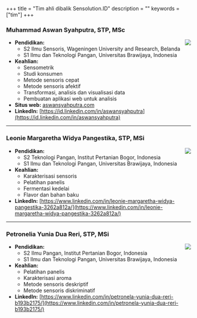 +++
title = "Tim ahli dibalik Sensolution.ID"
description = ""
keywords = ["tim"]
+++

### Muhammad Aswan Syahputra, STP, MSc
<img style="float: right;" src="/img/aswan.jpg">

- **Pendidikan:**
  - S2 Ilmu Sensoris, Wageningen University and Research, Belanda
  - S1 Ilmu dan Teknologi Pangan, Universitas Brawijaya, Indonesia
- **Keahlian:**
  - Sensometrik
  - Studi konsumen
  - Metode sensoris cepat
  - Metode sensoris afektif
  - Transformasi, analisis dan visualisasi data
  - Pembuatan aplikasi web untuk analisis
- **Situs web:** [aswansyahputra.com](https://aswansyahputra.com)
- **LinkedIn:** [https://id.linkedin.com/in/aswansyahputra](https://id.linkedin.com/in/aswansyahputra)

---

### Leonie Margaretha Widya Pangestika, STP, MSi
<img style="float: right;" src="/img/widya.jpeg">

- **Pendidikan:**
  - S2 Teknologi Pangan, Institut Pertanian Bogor, Indonesia
  - S1 Ilmu dan Teknologi Pangan, Universitas Brawijaya, Indonesia
- **Keahlian:**
  - Karakterisasi sensoris
  - Pelatihan panelis
  - Fermentasi kedelai
  - Flavor dan bahan baku
- **LinkedIn:** [https://www.linkedin.com/in/leonie-margaretha-widya-pangestika-3262a812a/](https://www.linkedin.com/in/leonie-margaretha-widya-pangestika-3262a812a/)

---

### Petronelia Yunia Dua Reri, STP, MSi
<img style="float: right;" src="/img/ririn.jpeg">

- **Pendidikan:**
  - S2 Ilmu Pangan, Institut Pertanian Bogor, Indonesia
  - S1 Ilmu dan Teknologi Pangan, Universitas Brawijaya, Indonesia
- **Keahlian:**
  - Pelatihan panelis
  - Karakterisasi aroma
  - Metode sensoris deskriptif 
  - Metode sensoris diskriminatif
- **LinkedIn:** [https://www.linkedin.com/in/petronela-yunia-dua-reri-b193b2175/](https://www.linkedin.com/in/petronela-yunia-dua-reri-b193b2175/)
